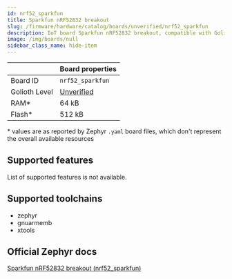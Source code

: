 ```yaml
---
id: nrf52_sparkfun
title: Sparkfun nRF52832 breakout
slug: /firmware/hardware/catalog/boards/unverified/nrf52_sparkfun
description: IoT board Sparkfun nRF52832 breakout, compatible with Golioth at unverified level.
image: /img/boards/null
sidebar_class_name: hide-item
---
```


[//]: # (This is an auto-generated file, do not edit! Changes to it will be lost upon re-generation)



|                | Board properties     |
| -------------  | -------------------- |
| Board ID       | `nrf52_sparkfun` |
| Golioth Level  | [Unverified](/firmware/hardware#unverified-boards) |
| RAM*           | 64 kB |
| Flash*         | 512 kB |

\* values are as reported by Zephyr `.yaml` board files, which don't represent the overall available resources



## Supported features

List of supported features is not available.

## Supported toolchains

* zephyr
* gnuarmemb
* xtools

## Official Zephyr docs

[Sparkfun nRF52832 breakout (nrf52_sparkfun)](https://docs.zephyrproject.org/latest/boards/sparkfun/nrf52_sparkfun/doc/index.html)
